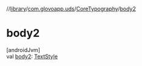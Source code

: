 //[library](../../../index.md)/[com.glovoapp.uds](../index.md)/[CoreTypography](index.md)/[body2](body2.md)

# body2

[androidJvm]\
val [body2](body2.md): [TextStyle](https://developer.android.com/reference/kotlin/androidx/compose/ui/text/TextStyle.html)
